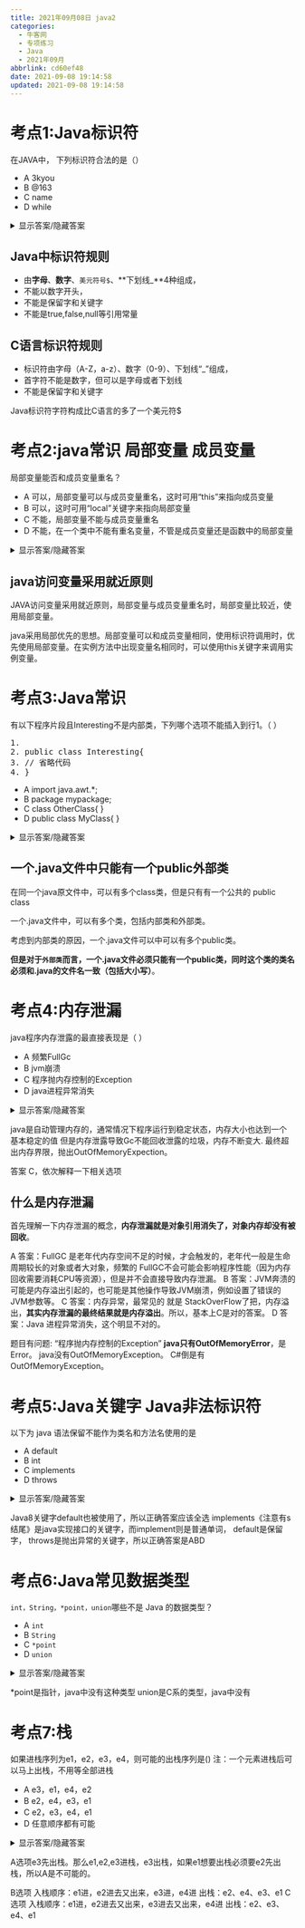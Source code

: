 ```yaml
---
title: 2021年09月08日 java2
categories:
  - 牛客网
  - 专项练习
  - Java
  - 2021年09月
abbrlink: cd60ef48
date: 2021-09-08 19:14:58
updated: 2021-09-08 19:14:58
---
```

# 考点1:Java标识符
在JAVA中， 下列标识符合法的是（）

- A 3kyou
- B @163
- C name
- D while

<details><summary>显示答案/隐藏答案</summary>正确答案: C</details>

## Java中标识符规则
- 由**字母**、**数字**、`美元符号$`、**下划线_**4种组成，
- 不能以数字开头，
- 不能是保留字和关键字
- 不能是true,false,null等引用常量

## C语言标识符规则

- 标识符由字母（A-Z，a-z）、数字（0-9）、下划线“_”组成，
- 首字符不能是数字，但可以是字母或者下划线
- 不能是保留字和关键字

Java标识符字符构成比C语言的多了一个美元符$

# 考点2:java常识 局部变量 成员变量
局部变量能否和成员变量重名？

- A 可以，局部变量可以与成员变量重名，这时可用“this”来指向成员变量
- B 可以，这时可用“local”关键字来指向局部变量
- C 不能，局部变量不能与成员变量重名
- D 不能，在一个类中不能有重名变量，不管是成员变量还是函数中的局部变量

<details><summary>显示答案/隐藏答案</summary>正确答案: A</details>

## java访问变量采用就近原则
JAVA访问变量采用就近原则，局部变量与成员变量重名时，局部变量比较近，使用局部变量。

java采用局部优先的思想。局部变量可以和成员变量相同，使用标识符调用时，优先使用局部变量。在实例方法中出现变量名相同时，可以使用this关键字来调用实例变量。


# 考点3:Java常识
有以下程序片段且Interesting不是内部类，下列哪个选项不能插入到行1。（    ）
<pre>
1.
2. public class Interesting{
3. // 省略代码
4. }
</pre>

- A import java.awt.*;
- B package mypackage;
- C class OtherClass{ }
- D public class MyClass{ }

<details><summary>显示答案/隐藏答案</summary>正确答案: D</details>

## 一个.java文件中只能有一个public外部类
在同一个java原文件中，可以有多个class类，但是只有有一个公共的 public class

一个.java文件中，可以有多个类，包括内部类和外部类。

考虑到内部类的原因，一个.java文件可以中可以有多个public类。

**但是对于`外部类`而言，一个.java文件必须只能有一个public类，同时这个类的类名必须和.java的文件名一致（包括大小写）**。


# 考点4:内存泄漏
java程序内存泄露的最直接表现是（ ）
- A 频繁FullGc
- B jvm崩溃
- C 程序抛内存控制的Exception
- D java进程异常消失

<details><summary>显示答案/隐藏答案</summary>正确答案: C</details>

java是自动管理内存的，通常情况下程序运行到稳定状态，内存大小也达到一个 基本稳定的值
但是内存泄露导致Gc不能回收泄露的垃圾，内存不断变大.
最终超出内存界限，抛出OutOfMemoryExpection。

答案 C，依次解释一下相关选项
## 什么是内存泄漏
首先理解一下内存泄漏的概念，**内存泄漏就是对象引用消失了，对象内存却没有被回收**。


A 答案：FullGC 是老年代内存空间不足的时候，才会触发的，老年代一般是生命周期较长的对象或者大对象，频繁的 FullGC不会可能会影响程序性能（因为内存回收需要消耗CPU等资源），但是并不会直接导致内存泄漏。
B 答案：JVM奔溃的可能是内存溢出引起的，也可能是其他操作导致JVM崩溃，例如设置了错误的JVM参数等。
C 答案：内存异常，最常见的 就是 StackOverFlow了把，内存溢出，**其实内存泄漏的最终结果就是内存溢出**。所以，基本上C是对的答案。
D 答案：Java 进程异常消失，这个明显不对的。

题目有问题:
“程序抛内存控制的Exception”
**java只有OutOfMemoryError**，是Error。
java没有OutOfMemoryException。
C#倒是有OutOfMemoryException。


# 考点5:Java关键字 Java非法标识符
以下为 java 语法保留不能作为类名和方法名使用的是

- A default
- B int
- C implements
- D throws

<details><summary>显示答案/隐藏答案</summary>正确答案: ABCD</details>

Java8关键字default也被使用了，所以正确答案应该全选
implements《注意有s结尾》是java实现接口的关键字，而implement则是普通单词，
default是保留字，
throws是抛出异常的关键字，所以正确答案是ABD

# 考点6:Java常见数据类型
`int，String，*point，union`哪些不是 Java 的数据类型？
- A `int`
- B `String`
- C `*point`
- D `union`

<details><summary>显示答案/隐藏答案</summary>正确答案: CD</details>

*point是指针，java中没有这种类型
union是C系的类型，java中没有

# 考点7:栈
如果进栈序列为e1，e2，e3，e4，则可能的出栈序列是()
注：一个元素进栈后可以马上出栈，不用等全部进栈
- A e3，e1，e4，e2
- B e2，e4，e3，e1
- C e2，e3，e4，e1
- D 任意顺序都有可能

<details><summary>显示答案/隐藏答案</summary>正确答案: BC</details>

A选项e3先出栈。那么e1,e2,e3进栈，e3出栈，如果e1想要出栈必须要e2先出栈，所以A是不可能的。

B选项 
    入栈顺序：e1进，e2进去又出来，e3进，e4进
    出栈：e2、e4、e3、e1
C选项
    入栈顺序：e1进，e2进去又出来，e3进去又出来，e4进
    出栈：e2、e3、e4、e1

